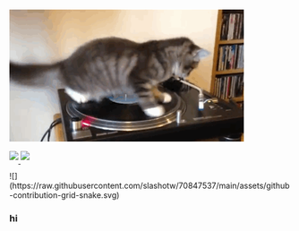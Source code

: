 ![](https://raw.githubusercontent.com/slashotw/slashotw/main/catdisk.gif)

<a href="https://github.com/slashotw">
  <img align="center" src="https://github-readme-stats.vercel.app/api?username=slashotw&theme=buefy&show_icons=true&border_radius=10%&line_height=27" style="margin-bottom: 20px;"/>
</a>
<a href="https://github.com/slashotw">
  <img align="center" src="https://github-readme-stats.vercel.app/api/top-langs/?username=slashotw&theme=buefy&border_radius=10%&langs_count=3" style="max-width: 100%;margin-bottom: 20px;"/>
</a>
<br>
![](https://raw.githubusercontent.com/slashotw/70847537/main/assets/github-contribution-grid-snake.svg)

###  hi
